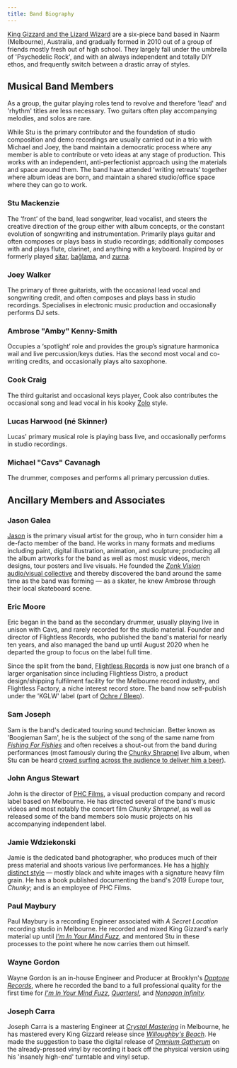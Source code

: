 ```yaml
---
title: Band Biography
---
```


[King Gizzard and the Lizard Wizard](https://kinggizzardandthelizardwizard.com) are a six-piece band based in Naarm (Melbourne), Australia, and gradually formed in 2010 out of a group of friends mostly fresh out of high school. They largely fall under the umbrella of 'Psychedelic Rock', and with an always independent and totally DIY ethos, and frequently switch between a drastic array of styles.

## Musical Band Members

As a group, the guitar playing roles tend to revolve and therefore 'lead' and 'rhythm' titles are less necessary. Two guitars often play accompanying melodies, and solos are rare.

While Stu is the primary contributor and the foundation of studio composition and demo recordings are usually carried out in a trio with Michael and Joey, the band maintain a democratic process where any member is able to contribute or veto ideas at any stage of production. This works with an independent, anti-perfectionist approach using the materials and space around them. The band have attended ‘writing retreats’ together where album ideas are born, and maintain a shared studio/office space where they can go to work.


### Stu Mackenzie
The ‘front’ of the band, lead songwriter, lead vocalist, and steers the creative direction of the group either with album concepts, or the constant evolution of songwriting and instrumentation. Primarily plays guitar and often composes or plays bass in studio recordings; additionally composes with and plays flute, clarinet, and anything with a keyboard. Inspired by or formerly played [sitar](https://en.wikipedia.org/wiki/Sitar), [bağlama](https://en.wikipedia.org/wiki/Ba%C4%9Flama), and [zurna](https://en.wikipedia.org/wiki/Zurna).

### Joey Walker
The primary of three guitarists, with the occasional lead vocal and songwriting credit, and often composes and plays bass in studio recordings. Specialises in electronic music production and occasionally performs DJ sets.

### Ambrose "Amby" Kenny-Smith
Occupies a ‘spotlight’ role and provides the group’s signature harmonica wail and live percussion/keys duties. Has the second most vocal and co-writing credits, and occasionally plays alto saxophone.

### Cook Craig
The third guitarist and occasional keys player, Cook also contributes the occasional song and lead vocal in his kooky [Zolo](https://www.last.fm/tag/zolo) style.

### Lucas Harwood (né Skinner)
Lucas' primary musical role is playing bass live, and occasionally performs in studio recordings.

### Michael "Cavs" Cavanagh
The drummer, composes and performs all primary percussion duties.

## Ancillary Members and Associates

### Jason Galea
[Jason](https://jasongalea.com/) is the primary visual artist for the group, who in turn consider him a de-facto member of the band. He works in many formats and mediums including paint, digital illustration, animation, and sculpture; producing all the album artworks for the band as well as most music videos, merch designs, tour posters and live visuals. He founded the [_Zonk Vision_ audio/visual collective](https://www.youtube.com/channel/UCRpt88xyuJpE6N510kVZDJA) and thereby discovered the band around the same time as the band was forming — as a skater, he knew Ambrose through their local skateboard scene.

### Eric Moore
Eric began in the band as the secondary drummer, usually playing live in unison with Cavs, and rarely recorded for the studio material. Founder and director of Flightless Records, who published the band's material for nearly ten years, and also managed the band up until August 2020 when he departed the group to focus on the label full time.

Since the split from the band, [Flightless Records](https://flightlessrecords.com/) is now just one branch of a larger organisation since including Flightless Distro, a product design/shipping fulfilment facility for the Melbourne record industry, and Flightless Factory, a niche interest record store. The band now self-publish under the 'KGLW' label (part of [Ochre / Bleep](https://bleep.com/label/2256-ochre-records)).

### Sam Joseph
Sam is the band's dedicated touring sound technician. Better known as 'Boogieman Sam', he is the subject of the song of the same name from [_Fishing For Fishies_](https://kglw.net/releases/fishing-for-fishies) and often receives a shout-out from the band during performances (most famously during the [Chunky Shrapnel](https://kglw.net/releases/chunky-shrapnel) live album, when Stu can be heard [crowd surfing across the audience to deliver him a beer](https://www.youtube.com/watch?v=ZvnxguzyjDM)).

### John Angus Stewart
John is the director of [PHC Films](https://phcfilms.com/), a visual production company and record label based on Melbourne. He has directed several of the band's music videos and most notably the concert film _Chunky Shrapnel_, as well as released some of the band members solo music projects on his accompanying independent label.

### Jamie Wdziekonski
Jamie is the dedicated band photographer, who produces much of their press material and shoots various live performances. He has a [highly distinct style](http://sub-lation.com/) — mostly black and white images with a signature heavy film grain. He has a book published documenting the band's 2019 Europe tour, _Chunky_; and is an employee of PHC Films.

### Paul Maybury
Paul Maybury is a recording Engineer associated with _A Secret Location_ recording studio in Melbourne. He recorded and mixed King Gizzard's early material up until _[I'm In Your Mind Fuzz](https://kglw.net/releases/im-in-your-mind-fuzz)_, and mentored Stu in these processes to the point where he now carries them out himself.

### Wayne Gordon
Wayne Gordon is an in-house Engineer and Producer at Brooklyn's _[Daptone Records](https://daptonerecords.com/)_, where he recorded the band to a full professional quality for the first time for _[I'm In Your Mind Fuzz](https://kglw.net/releases/im-in-your-mind-fuzz)_, _[Quarters!](https://kglw.net/releases/quarters)_, and _[Nonagon Infinity](https://kglw.net/releases/nonagon-infinity)_.

### Joseph Carra
Joseph Carra is a mastering Engineer at _[Crystal Mastering](https://crystalmastering.com.au/)_ in Melbourne, he has mastered every King Gizzard release since _[Willoughby's Beach](https://kglw.net/releases/willoughbys-beach)_. He made the suggestion to base the digital release of _[Omnium Gatherum](https://kglw.net/releases/omnium-gatherium)_ on the already-pressed vinyl by recording it back off the physical version using his 'insanely high-end' turntable and vinyl setup.
